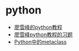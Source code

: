 # python
- [廖雪峰的python教程](https://www.liaoxuefeng.com/wiki/1016959663602400)
- [廖雪峰python教程的习题](https://blog.csdn.net/jiaowosiye/article/details/79272721)
- [Python中的metaclass](https://www.jianshu.com/p/224ffcb8e73e)
